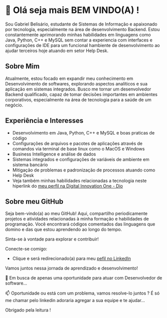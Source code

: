 # 👋 Olá seja mais BEM VINDO(A) !

Sou Gabriel Belisário, estudante de Sistemas de Informação e apaixonado por tecnologia, especialmente na área de desenvolvimento Backend. Estou constantemente aprimorando minhas habilidades em linguagens como Java, Python, C++ e MySQL sem contar a experiencia com interfaces e configurações de IDE para um funcional hambiente de desenvolvimento ao ajudar terceiros hoje atuando em setor Help Desk.

## Sobre Mim

Atualmente, estou focado em expandir meu conhecimento em Desenvolvimento de softwares, explorando aspectos analíticos e sua aplicação em sistemas integrados. Busco me tornar um desenvolvedor Backend qualificado, capaz de tomar decisões importantes em ambientes corporativos, especialmente na área de tecnologia para a saúde de um negócio.

## Experiência e Interesses

- Desenvolvimento em Java, Python, C++ e MySQL e boas praticas de código
- Configurações de arquivos e pacotes de aplicações através de comandos via terminal de base linux como o MacOS e Windows
- Business Intelligence e análise de dados
- Sistemas integrados e configurações de variáveis de ambiente em sistema bancário
- Mitigação de problemas e padronização de processos atuando como Help Desk
- Veja também minhas habilidades relacionadas a tecnologia neste hiperlink do [meu perfil na Digital Innovation One - Dio](https://www.dio.me/users/gabriel_hb_rocha_97)

## Sobre meu GitHub

Seja bem-vindo(a) ao meu GitHub! Aqui, compartilho periodicamente projetos e atividades relacionadas à minha formação e habilidades de programação. Você encontrará códigos comentados das linguagens que domino e das que estou aprendendo ao longo do tempo.

Sinta-se à vontade para explorar e contribuir!

Conecte-se comigo:
- Clique e será redirecionado(a) para meu [pefil no LinkedIn](www.linkedin.com/in/gabrielbelisariorocha)

Vamos juntos nessa jornada de aprendizado e desenvolvimento!

🔭 Em busca de apenas uma oportunidade para atuar com Desenvolvedor de software...

📫 Oportunidade ou está com um problema, vamos resolve-lo juntos ? É só me chamar pelo linkedin adoraria agregar a sua equipe e te ajudar...

Obrigado pela leitura !
